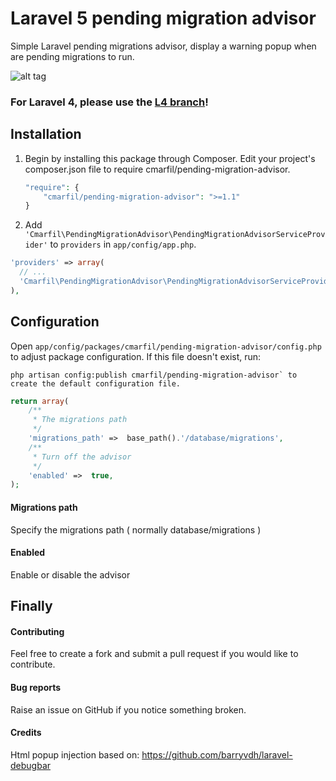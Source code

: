 # Laravel 5 pending migration advisor

Simple Laravel pending migrations advisor, display a warning popup when are pending migrations to run.

![alt tag](http://i60.tinypic.com/33l2t0o.jpg)

### For Laravel 4, please use the [L4 branch](https://github.com/cmarfil/Laravel-pending-migrations-advisor/tree/L4)!

## Installation
1. Begin by installing this package through Composer. Edit your project's composer.json file to require cmarfil/pending-migration-advisor.

	```php
	"require": {
		"cmarfil/pending-migration-advisor": ">=1.1"
	}
	```

2. Add `'Cmarfil\PendingMigrationAdvisor\PendingMigrationAdvisorServiceProvider'` to `providers` in `app/config/app.php`.

  ```php
  'providers' => array(
    // ...
    'Cmarfil\PendingMigrationAdvisor\PendingMigrationAdvisorServiceProvider',
  ),
  ```

## Configuration
Open `app/config/packages/cmarfil/pending-migration-advisor/config.php` to adjust package configuration.
If this file doesn't exist, run:

```console
php artisan config:publish cmarfil/pending-migration-advisor` to create the default configuration file.
```

```php
return array(
    /**
     * The migrations path
     */
    'migrations_path' =>  base_path().'/database/migrations',
    /**
     * Turn off the advisor
     */
    'enabled' =>  true,
);
```

#### Migrations path
Specify the migrations path ( normally database/migrations )

#### Enabled
Enable or disable the advisor


## Finally

#### Contributing
Feel free to create a fork and submit a pull request if you would like to contribute.

#### Bug reports
Raise an issue on GitHub if you notice something broken.

#### Credits
Html popup injection based on: https://github.com/barryvdh/laravel-debugbar
